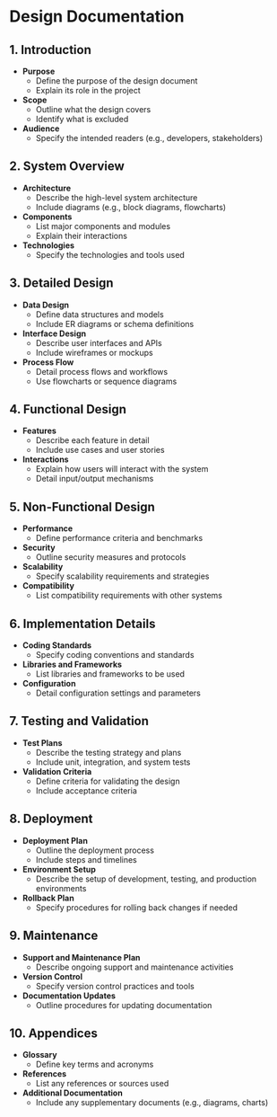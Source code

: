 # Design Documentation

## **1. Introduction**
   - **Purpose**
     - Define the purpose of the design document
     - Explain its role in the project
   - **Scope**
     - Outline what the design covers
     - Identify what is excluded
   - **Audience**
     - Specify the intended readers (e.g., developers, stakeholders)

## **2. System Overview**
   - **Architecture**
     - Describe the high-level system architecture
     - Include diagrams (e.g., block diagrams, flowcharts)
   - **Components**
     - List major components and modules
     - Explain their interactions
   - **Technologies**
     - Specify the technologies and tools used

## **3. Detailed Design**
   - **Data Design**
     - Define data structures and models
     - Include ER diagrams or schema definitions
   - **Interface Design**
     - Describe user interfaces and APIs
     - Include wireframes or mockups
   - **Process Flow**
     - Detail process flows and workflows
     - Use flowcharts or sequence diagrams

## **4. Functional Design**
   - **Features**
     - Describe each feature in detail
     - Include use cases and user stories
   - **Interactions**
     - Explain how users will interact with the system
     - Detail input/output mechanisms

## **5. Non-Functional Design**
   - **Performance**
     - Define performance criteria and benchmarks
   - **Security**
     - Outline security measures and protocols
   - **Scalability**
     - Specify scalability requirements and strategies
   - **Compatibility**
     - List compatibility requirements with other systems

## **6. Implementation Details**
   - **Coding Standards**
     - Specify coding conventions and standards
   - **Libraries and Frameworks**
     - List libraries and frameworks to be used
   - **Configuration**
     - Detail configuration settings and parameters

## **7. Testing and Validation**
   - **Test Plans**
     - Describe the testing strategy and plans
     - Include unit, integration, and system tests
   - **Validation Criteria**
     - Define criteria for validating the design
     - Include acceptance criteria

## **8. Deployment**
   - **Deployment Plan**
     - Outline the deployment process
     - Include steps and timelines
   - **Environment Setup**
     - Describe the setup of development, testing, and production environments
   - **Rollback Plan**
     - Specify procedures for rolling back changes if needed

## **9. Maintenance**
   - **Support and Maintenance Plan**
     - Describe ongoing support and maintenance activities
   - **Version Control**
     - Specify version control practices and tools
   - **Documentation Updates**
     - Outline procedures for updating documentation

## **10. Appendices**
   - **Glossary**
     - Define key terms and acronyms
   - **References**
     - List any references or sources used
   - **Additional Documentation**
     - Include any supplementary documents (e.g., diagrams, charts)
